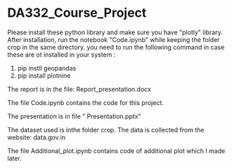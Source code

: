 # DA332_Course_Project

Please install these python library and make sure you have "plotly" library. After installation, run the notebook "Code.ipynb" while keeping the folder crop in the same directory.
you need to run the following command in case these are ot installed in your system :
1) pip instll geopandas
2) pip install plotnine

The report is in the file: Report_presentation.docx 

The file Code.ipynb contains the code for this project.

The presentation is in file " Presentation.pptx"

The dataset used is inthe folder crop. The data is collected from the website: data.gov.in

The file Additional_plot.ipynb contains code of additional plot which I made later.


